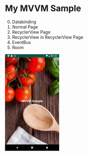# My MVVM Sample
0. Databinding
1. Normal Page
2. RecyclerView Page
3. RecyclerView in RecyclerView Page
4. EventBus
5. Room

![](demo.gif)
